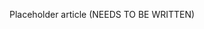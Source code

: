 <!--
title: "Library Policy"
description: "Overview of library policy"
tags: "Admin library policy management"
-->

Placeholder article (NEEDS TO BE WRITTEN)

